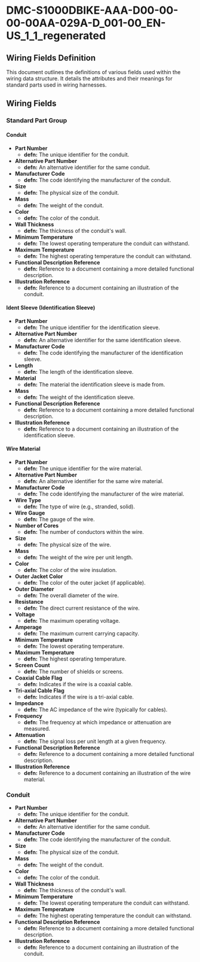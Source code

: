 # DMC-S1000DBIKE-AAA-D00-00-00-00AA-029A-D_001-00_EN-US_1_1_regenerated

## Wiring Fields Definition

This document outlines the definitions of various fields used within the wiring data structure. It details the attributes and their meanings for standard parts used in wiring harnesses.

## Wiring Fields

### Standard Part Group

#### Conduit

*   **Part Number**
    *   **defn:** The unique identifier for the conduit.
*   **Alternative Part Number**
    *   **defn:** An alternative identifier for the same conduit.
*   **Manufacturer Code**
    *   **defn:** The code identifying the manufacturer of the conduit.
*   **Size**
    *   **defn:** The physical size of the conduit.
*   **Mass**
    *   **defn:** The weight of the conduit.
*   **Color**
    *   **defn:** The color of the conduit.
*   **Wall Thickness**
    *   **defn:** The thickness of the conduit's wall.
*   **Minimum Temperature**
    *   **defn:** The lowest operating temperature the conduit can withstand.
*   **Maximum Temperature**
    *   **defn:** The highest operating temperature the conduit can withstand.
*   **Functional Description Reference**
    *   **defn:** Reference to a document containing a more detailed functional description.
*   **Illustration Reference**
    *   **defn:** Reference to a document containing an illustration of the conduit.

#### Ident Sleeve (Identification Sleeve)

*   **Part Number**
    *   **defn:** The unique identifier for the identification sleeve.
*   **Alternative Part Number**
    *   **defn:** An alternative identifier for the same identification sleeve.
*   **Manufacturer Code**
    *   **defn:** The code identifying the manufacturer of the identification sleeve.
*   **Length**
    *   **defn:** The length of the identification sleeve.
*   **Material**
    *   **defn:** The material the identification sleeve is made from.
*   **Mass**
    *   **defn:** The weight of the identification sleeve.
*   **Functional Description Reference**
    *   **defn:** Reference to a document containing a more detailed functional description.
*   **Illustration Reference**
    *   **defn:** Reference to a document containing an illustration of the identification sleeve.

#### Wire Material

*   **Part Number**
    *   **defn:** The unique identifier for the wire material.
*   **Alternative Part Number**
    *   **defn:** An alternative identifier for the same wire material.
*   **Manufacturer Code**
    *   **defn:** The code identifying the manufacturer of the wire material.
*   **Wire Type**
    *   **defn:** The type of wire (e.g., stranded, solid).
*   **Wire Gauge**
    *   **defn:** The gauge of the wire.
*   **Number of Cores**
    *   **defn:** The number of conductors within the wire.
*   **Size**
    *   **defn:** The physical size of the wire.
*   **Mass**
    *   **defn:** The weight of the wire per unit length.
*   **Color**
    *   **defn:** The color of the wire insulation.
*   **Outer Jacket Color**
    *   **defn:** The color of the outer jacket (if applicable).
*   **Outer Diameter**
    *   **defn:** The overall diameter of the wire.
*   **Resistance**
    *   **defn:** The direct current resistance of the wire.
*   **Voltage**
    *   **defn:** The maximum operating voltage.
*   **Amperage**
    *   **defn:** The maximum current carrying capacity.
*   **Minimum Temperature**
    *   **defn:** The lowest operating temperature.
*   **Maximum Temperature**
    *   **defn:** The highest operating temperature.
*   **Screen Count**
    *   **defn:** The number of shields or screens.
*   **Coaxial Cable Flag**
    *   **defn:** Indicates if the wire is a coaxial cable.
*   **Tri-axial Cable Flag**
    *   **defn:** Indicates if the wire is a tri-axial cable.
*   **Impedance**
    *   **defn:** The AC impedance of the wire (typically for cables).
*   **Frequency**
    *   **defn:** The frequency at which impedance or attenuation are measured.
*   **Attenuation**
    *   **defn:** The signal loss per unit length at a given frequency.
*   **Functional Description Reference**
    *   **defn:** Reference to a document containing a more detailed functional description.
*   **Illustration Reference**
    *   **defn:** Reference to a document containing an illustration of the wire material.

### Conduit

*   **Part Number**
    *   **defn:** The unique identifier for the conduit.
*   **Alternative Part Number**
    *   **defn:** An alternative identifier for the same conduit.
*   **Manufacturer Code**
    *   **defn:** The code identifying the manufacturer of the conduit.
*   **Size**
    *   **defn:** The physical size of the conduit.
*   **Mass**
    *   **defn:** The weight of the conduit.
*   **Color**
    *   **defn:** The color of the conduit.
*   **Wall Thickness**
    *   **defn:** The thickness of the conduit's wall.
*   **Minimum Temperature**
    *   **defn:** The lowest operating temperature the conduit can withstand.
*   **Maximum Temperature**
    *   **defn:** The highest operating temperature the conduit can withstand.
*   **Functional Description Reference**
    *   **defn:** Reference to a document containing a more detailed functional description.
*   **Illustration Reference**
    *   **defn:** Reference to a document containing an illustration of the conduit.